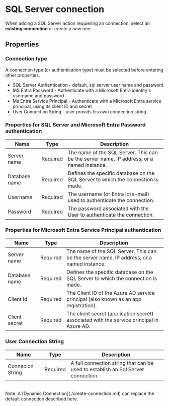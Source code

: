# SQL Server connection

When adding a SQL Server action requiering an connection, select an **existing connection** or create a new one.

## Properties

### Connection type

A connection type (or authentication type) must be selected before entering other properties.
- SQL Server Authentication - default, sql server user name and password
- MS Entra Password - Authenticate with a Microsoft Entra identity's username and password
- Ms Entra Service Principal - Authenticate with a Microsoft Entra service principal, using its client ID and secret
- User Connection String - user provids his own connection string

### Properties for SQL Server and Microsoft Entra Password authentication

| Name                |  Type     | Description                                                          |
|---------------------|-----------|----------------------------------------------------------------------|
| Server name         | Required  | The name of the SQL Server. This can be the server name, IP address, or a named instance. |
| Database name       | Required  | Defines the specific database on the SQL Server to which the connection is made.|
| Username            | Required  | The username (or Entra Id/e-mail) used to authenticate the connection. |
| Password            | Required  | The password associated with the User to authenticate the connection. |

### Properties for Microsoft Entra Service Principal authentication

| Name                |  Type    | Description                                                          |
|---------------------|----------|----------------------------------------------------------------------|
| Server name         | Required | The name of the SQL Server. This can be the server name, IP address, or a named instance. |
| Database name       | Required | Defines the specific database on the SQL Server to which the connection is made.|
| Client Id           | Required | The Client ID of the Azure AD service principal (also known as an app registration). |
| Client secret       | Required | The client secret (application secret) associated with the service principal in Azure AD. |

### User Connection String

| Name                | Type     | Description                                                          |
|---------------------|----------|----------------------------------------------------------------------|
| Connecion String    | Required | A full connection string that can be used to establish an Sql Server connection.  |


<br/>
Note: A [Dynamic Connection](./create-connection.md) can replace the default connection described here.